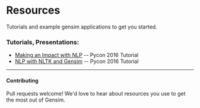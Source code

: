 # Resources

Tutorials and example gensim applications to get you started.  

### Tutorials, Presentations:

* [Making an Impact with NLP](https://www.youtube.com/watch?v=oSSnDeOXTZQ) -- Pycon 2016 Tutorial
* [NLP with NLTK and Gensim](https://www.youtube.com/watch?v=itKNpCPHq3I) -- Pycon 2016 Tutorial

-------

#### Contributing

Pull requests welcome! We'd love to hear about resources you use to get the most out of Gensim.